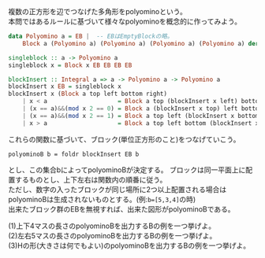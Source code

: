 複数の正方形を辺でつなげた多角形をpolyominoという。  
本問ではあるルールに基づいて様々なpolyominoを概念的に作ってみよう。  
```haskell
data Polyomino a = EB |  -- EBはEmptyBlockの略。
	Block a (Polyomino a) (Polyomino a) (Polyomino a) (Polyomino a) deriving (Eq,Show,Read,Ord)
```
```haskell
singleblock :: a -> Polyomino a
singleblock x = Block x EB EB EB EB
```
```haskell
blockInsert :: Integral a => a -> Polyomino a -> Polyomino a
blockInsert x EB = singleblock x
blockInsert x (Block a top left bottom right)
	| x < a                    = Block a top (blockInsert x left) bottom right
	| (x == a)&&(mod x 2 == 0) = Block a (blockInsert x top) left bottom right
	| (x == a)&&(mod x 2 == 1) = Block a top left (blockInsert x bottom) right
	| x > a                    = Block a top left bottom (blockInsert x right)
```
これらの関数に基づいて、ブロック(単位正方形のこと)をつなげていこう。  
```
polyominoB b = foldr blockInsert EB b
```
とし、この集合bによってpolyominoBが決定する。
ブロックは同一平面上に配置するものとし、上下左右は関数内の順番に従う。  
ただし、数字の入ったブロックが同じ場所に2つ以上配置される場合はpolyominoBは生成されないものとする。(例:`b=[5,3,4]`の時)  
出来たブロック群のEBを無視すれば、出来た図形がpolyominoBである。  
  
(1)上下4マスの長さのpolyominoBを出力するBの例を一つ挙げよ。  
(2)左右5マスの長さのpolyominoBを出力するBの例を一つ挙げよ。  
(3)Hの形(大きさは何でもよい)のpolyominoBを出力するBの例を一つ挙げよ。  
